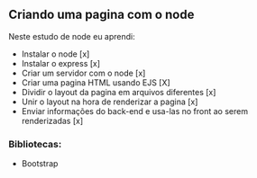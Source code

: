## Criando uma pagina com o node

Neste estudo de node eu aprendi:

- Instalar o node [x]
- Instalar o express [x]
- Criar um servidor com o node [x]
- Criar uma pagina HTML usando EJS [X]
- Dividir o layout da pagina em arquivos diferentes [x]
- Unir o layout na hora de renderizar a pagina [x]
- Enviar informações do back-end e usa-las no front ao serem renderizadas [x]

### Bibliotecas:

- Bootstrap
